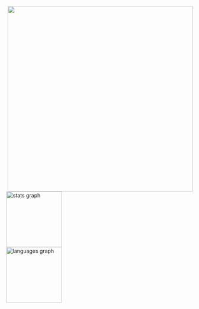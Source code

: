 <img align="right" height="500" src="https://i.imgur.com/bcADk2U.png"  />

###

<div align="left">
  <img src="https://github-readme-stats.vercel.app/api?username=godlykira&hide_title=false&hide_rank=false&show_icons=true&include_all_commits=true&count_private=true&disable_animations=false&theme=default&locale=en&hide_border=false" height="150" alt="stats graph" /> <br>
  <img src="https://github-readme-stats.vercel.app/api/top-langs?username=godlykira&locale=en&hide_title=false&layout=compact&card_width=320&langs_count=5&theme=dracula&hide_border=false" height="150" alt="languages graph"  />
</div>

###
